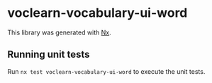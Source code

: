 # voclearn-vocabulary-ui-word

This library was generated with [Nx](https://nx.dev).

## Running unit tests

Run `nx test voclearn-vocabulary-ui-word` to execute the unit tests.
